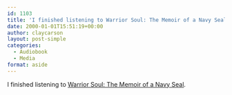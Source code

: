 ```yaml
---
id: 1103
title: 'I finished listening to Warrior Soul: The Memoir of a Navy Seal'
date: 2000-01-01T15:51:19+00:00
author: claycarson
layout: post-simple
categories: 
  - Audiobook
  - Media
format: aside
---
```

I finished listening to [Warrior Soul: The Memoir of a Navy Seal](http://amazon.com/exec/obidos/ASIN/0891418636/claycarson0c-20).<!--more-->